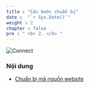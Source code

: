```yaml
---
title : "Các bước chuẩn bị"
date :  "`r Sys.Date()`" 
weight : 2 
chapter : false
pre : " <b> 2. </b> "
---
```



![Connect](/images/sodoo.png)

### Nội dung
  - [Chuẩn bị mã nguồn website ](2.1-createec2/)
  

